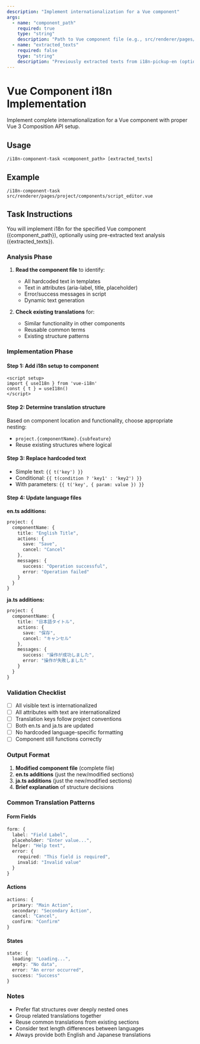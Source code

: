 ```yaml
---
description: "Implement internationalization for a Vue component"
args: 
  - name: "component_path"
    required: true
    type: "string"
    description: "Path to Vue component file (e.g., src/renderer/pages/project/components/script_editor.vue)"
  - name: "extracted_texts"
    required: false
    type: "string"
    description: "Previously extracted texts from i18n-pickup-en (optional, will be analyzed if not provided)"
---
```


# Vue Component i18n Implementation

Implement complete internationalization for a Vue component with proper Vue 3 Composition API setup.

## Usage
```
/i18n-component-task <component_path> [extracted_texts]
```

## Example
```
/i18n-component-task src/renderer/pages/project/components/script_editor.vue
```

## Task Instructions

You will implement i18n for the specified Vue component ({component_path}), optionally using pre-extracted text analysis ({extracted_texts}).

### Analysis Phase
1. **Read the component file** to identify:
   - All hardcoded text in templates
   - Text in attributes (aria-label, title, placeholder)
   - Error/success messages in script
   - Dynamic text generation

2. **Check existing translations** for:
   - Similar functionality in other components
   - Reusable common terms
   - Existing structure patterns

### Implementation Phase

#### Step 1: Add i18n setup to component
```vue
<script setup>
import { useI18n } from 'vue-i18n'
const { t } = useI18n()
</script>
```

#### Step 2: Determine translation structure
Based on component location and functionality, choose appropriate nesting:
- `project.{componentName}.{subfeature}`
- Reuse existing structures where logical

#### Step 3: Replace hardcoded text
- Simple text: `{{ t('key') }}`
- Conditional: `{{ t(condition ? 'key1' : 'key2') }}`
- With parameters: `{{ t('key', { param: value }) }}`

#### Step 4: Update language files

**en.ts additions:**
```typescript
project: {
  componentName: {
    title: "English Title",
    actions: {
      save: "Save",
      cancel: "Cancel"
    },
    messages: {
      success: "Operation successful",
      error: "Operation failed"
    }
  }
}
```

**ja.ts additions:**
```typescript
project: {
  componentName: {
    title: "日本語タイトル",
    actions: {
      save: "保存",
      cancel: "キャンセル"
    },
    messages: {
      success: "操作が成功しました",
      error: "操作が失敗しました"
    }
  }
}
```

### Validation Checklist
- [ ] All visible text is internationalized
- [ ] All attributes with text are internationalized
- [ ] Translation keys follow project conventions
- [ ] Both en.ts and ja.ts are updated
- [ ] No hardcoded language-specific formatting
- [ ] Component still functions correctly

### Output Format
1. **Modified component file** (complete file)
2. **en.ts additions** (just the new/modified sections)
3. **ja.ts additions** (just the new/modified sections)
4. **Brief explanation** of structure decisions

### Common Translation Patterns

#### Form Fields
```typescript
form: {
  label: "Field Label",
  placeholder: "Enter value...",
  helper: "Help text",
  error: {
    required: "This field is required",
    invalid: "Invalid value"
  }
}
```

#### Actions
```typescript
actions: {
  primary: "Main Action",
  secondary: "Secondary Action",
  cancel: "Cancel",
  confirm: "Confirm"
}
```

#### States
```typescript
state: {
  loading: "Loading...",
  empty: "No data",
  error: "An error occurred",
  success: "Success"
}
```

### Notes
- Prefer flat structures over deeply nested ones
- Group related translations together
- Reuse common translations from existing sections
- Consider text length differences between languages
- Always provide both English and Japanese translations